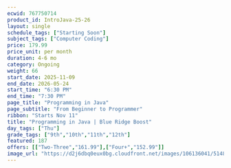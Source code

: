 ```yaml
---
ecwid: 767750714
product_id: IntroJava-25-26
layout: single
schedule_tags: ["Starting Soon"]
subject_tags: ["Computer Coding"]
price: 179.99
price_unit: per month
duration: 4-6 mo
category: Ongoing
weight: 66
start_date: 2025-11-09
end_date: 2026-05-24
start_time: "6:30 PM"
end_time: "7:30 PM"
page_title: "Programming in Java"
page_subtitle: "From Beginner to Programmer"
ribbon: "Starts Nov 11"
title: "Programming in Java | Blue Ridge Boost"
day_tags: ["Thu"]
grade_tags: ["9th","10th","11th","12th"]
featured: 187
offers: [["Two-Three","161.99"],["Four+","152.99"]]
image_url: "https://d2j6dbq0eux0bg.cloudfront.net/images/106136041/5148584465.png"
---
```

